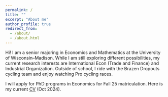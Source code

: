 ```yaml
---
permalink: /
title: ""
excerpt: "About me"
author_profile: true
redirect_from: 
  - /about/
  - /about.html
---
```


Hi! I am a senior majoring in Economics and Mathematics at the University of Wisconsin–Madison. While I am still exploring different possibilities, my current research interests are International Econ (Trade and Finance) and Industrial Organization. Outside of school, I ride with the Brazen Dropouts cycling team and enjoy watching Pro cycling races.

I will apply for PhD programs in Economics for Fall 25 matriculation. Here is my current <a href="/files/EricHsienchenChu_CV_Oct2024.pdf" target="_blank">CV</a> (Oct 2024).
